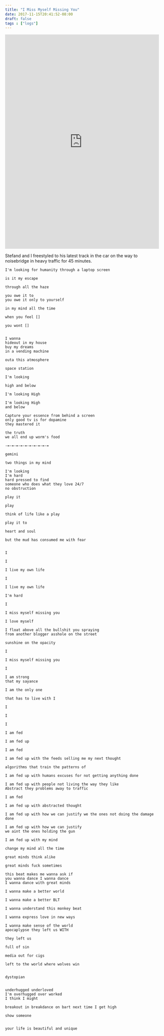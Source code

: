 ```yaml
---
title: "I Miss Myself Missing You"
date: 2017-11-15T20:41:52-08:00
draft: false
tags : ["logs"]
---
```


<iframe width="100%" height="700" scrolling="no" frameborder="no" src="https://w.soundcloud.com/player/?url=https%3A//api.soundcloud.com/tracks/356114411&amp;color=%23ff5500&amp;auto_play=false&amp;hide_related=false&amp;show_comments=true&amp;show_user=true&amp;show_reposts=false&amp;show_teaser=true&amp;visual=true"></iframe>

Stefand and I freestyled to his latest track in the car on the way to noisebridge in heavy traffic for 45 minutes.  

```
I'm looking for humanity through a laptop screen

is it my escape

through all the haze

you owe it to
you owe it only to yourself

in my mind all the time

when you feel []

you wont []


I wanna
hideout in my house
buy my dreams
in a vending machine

outa this atmosphere

space station

I'm looking

high and below

I'm looking High

I'm looking High
and below

Capture your essence from behind a screen
only good tv is for dopamine
they mastered it

the truth
we all end up worm's food

-=-=-=-=-=-=-=-=-=-=

gemini

two things in my mind

I'm looking
I'm hard
hard pressed to find
someone who does what they love 24/7
no obstruction

play it

play

think of life like a play

play it to

heart and soul

but the mud has consumed me with fear


I

I

I live my own life

I

I live my own life

I'm hard

I

I miss myself missing you

I love myself

I float above all the bullshit you spraying
from another blogger asshole on the street

sunshine on the opacity

I

I miss myself missing you

I

I am strong
that my sayance

I am the only one

that has to live with I

I

I

I

I am fed

I am fed up

I am fed

I am fed up with the feeds selling me my next thought

algorithms that train the patterns of

I am fed up with humans excuses for not getting anything done

I am fed up with people not living the way they like
Abstract they problems away to traffic

I am fed

I am fed up with abstracted thought

I am fed up with how we can justify we the ones not doing the damage done

I am fed up with how we can justify
we aint the ones holding the gun

I am fed up with my mind

change my mind all the time

great minds think alike

great minds fuck sometimes

this beat makes me wanna ask if
you wanna dance I wanna dance
I wanna dance with great minds

I wanna make a better world

I wanna make a better BLT

I wanna understand this monkey beat

I wanna express love in new ways

I wanna make sense of the world
apocaplypse they left us WITH

they left us

full of sin  

media out for cigs

left to the world where wolves win


dystopian


underhugged underloved
I'm overhugged over worked
I think I might

breakout in breakdance on bart next time I get high

show someone


your life is beautiful and unique

```
